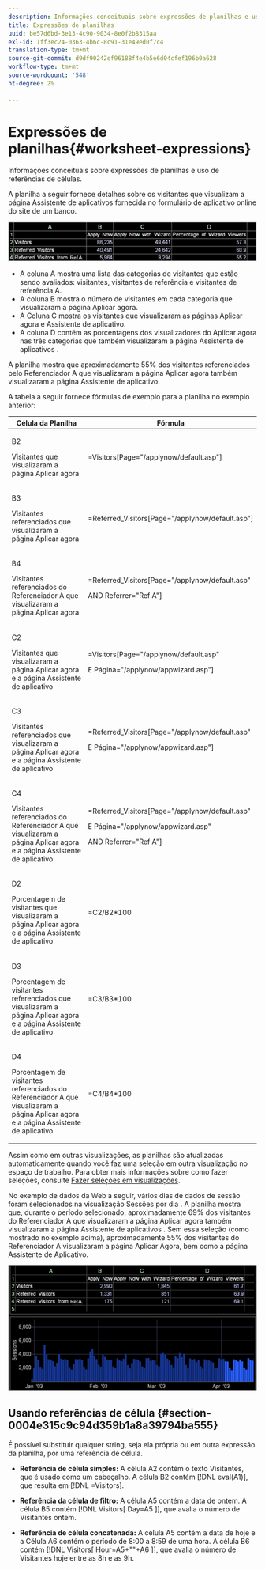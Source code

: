 ```yaml
---
description: Informações conceituais sobre expressões de planilhas e uso de referências de células.
title: Expressões de planilhas
uuid: be57d6bd-3e13-4c90-9034-8e0f2b8315aa
exl-id: 1ff3ec24-0363-4b6c-8c91-31e49ed0f7c4
translation-type: tm+mt
source-git-commit: d9df90242ef96188f4e4b5e6d04cfef196b0a628
workflow-type: tm+mt
source-wordcount: '548'
ht-degree: 2%

---
```


# Expressões de planilhas{#worksheet-expressions}

Informações conceituais sobre expressões de planilhas e uso de referências de células.

A planilha a seguir fornece detalhes sobre os visitantes que visualizam a página Assistente de aplicativos fornecida no formulário de aplicativo online do site de um banco.

![](assets/client-wkst.png)

* A coluna A mostra uma lista das categorias de visitantes que estão sendo avaliados: visitantes, visitantes de referência e visitantes de referência A.
* A coluna B mostra o número de visitantes em cada categoria que visualizaram a página Aplicar agora.
* A Coluna C mostra os visitantes que visualizaram as páginas Aplicar agora e Assistente de aplicativo.
* A coluna D contém as porcentagens dos visualizadores do Aplicar agora nas três categorias que também visualizaram a página Assistente de aplicativos .

A planilha mostra que aproximadamente 55% dos visitantes referenciados pelo Referenciador A que visualizaram a página Aplicar agora também visualizaram a página Assistente de aplicativo.

A tabela a seguir fornece fórmulas de exemplo para a planilha no exemplo anterior:

<table id="table_0F5EFDB58040465AB599E6BE93324822"> 
 <thead> 
  <tr> 
   <th colname="col1" class="entry"> Célula da Planilha </th> 
   <th colname="col2" class="entry"> Fórmula </th> 
  </tr> 
 </thead>
 <tbody> 
  <tr> 
   <td colname="col1"> <p>B2 </p> <p>Visitantes que visualizaram a página Aplicar agora </p> </td> 
   <td colname="col2"> <p><span class="filepath"> =Visitors[Page="/applynow/default.asp"]</span> </p> </td> 
  </tr> 
  <tr> 
   <td colname="col1"> <p>B3 </p> <p>Visitantes referenciados que visualizaram a página Aplicar agora </p> </td> 
   <td colname="col2"> <p><span class="filepath"> =Referred_Visitors[Page="/applynow/default.asp"]</span> </p> </td> 
  </tr> 
  <tr> 
   <td colname="col1"> <p>B4 </p> <p>Visitantes referenciados do Referenciador A que visualizaram a página Aplicar agora </p> </td> 
   <td colname="col2"> <p> <span class="filepath"> =Referred_Visitors[Page="/applynow/default.asp"  </span> </p> <p> AND <span class="filepath"> Referrer="Ref A"]</span> </p> </td> 
  </tr> 
  <tr> 
   <td colname="col1"> <p>C2 </p> <p>Visitantes que visualizaram a página Aplicar agora e a página Assistente de aplicativo </p> </td> 
   <td colname="col2"> <p> <span class="filepath"> =Visitors[Page="/applynow/default.asp"  </span> </p> <p> E <span class="filepath"> Página="/applynow/appwizard.asp"]</span> </p> </td> 
  </tr> 
  <tr> 
   <td colname="col1"> <p>C3 </p> <p>Visitantes referenciados que visualizaram a página Aplicar agora e a página Assistente de aplicativo </p> </td> 
   <td colname="col2"> <p> <span class="filepath"> =Referred_Visitors[Page="/applynow/default.asp"  </span> </p> <p> E <span class="filepath"> Página="/applynow/appwizard.asp"]</span> </p> </td> 
  </tr> 
  <tr> 
   <td colname="col1"> <p>C4 </p> <p>Visitantes referenciados do Referenciador A que visualizaram a página Aplicar agora e a página Assistente de aplicativo </p> </td> 
   <td colname="col2"> <p> <span class="filepath"> =Referred_Visitors[Page="/applynow/default.asp"</span> </p> <p> E <span class="filepath"> Página="/applynow/appwizard.asp"</span> </p> <p> AND <span class="filepath"> Referrer="Ref A"]</span> </p> </td> 
  </tr> 
  <tr> 
   <td colname="col1"> <p>D2 </p> <p>Porcentagem de visitantes que visualizaram a página Aplicar agora e a página Assistente de aplicativo </p> </td> 
   <td colname="col2"> <p><span class="filepath"> =C2/B2*100</span> </p> </td> 
  </tr> 
  <tr> 
   <td colname="col1"> <p>D3 </p> <p>Porcentagem de visitantes referenciados que visualizaram a página Aplicar agora e a página Assistente de aplicativo </p> </td> 
   <td colname="col2"> <p><span class="filepath"> =C3/B3*100</span> </p> </td> 
  </tr> 
  <tr> 
   <td colname="col1"> <p>D4 </p> <p>Porcentagem de visitantes referenciados do Referenciador A que visualizaram a página Aplicar agora e a página Assistente de aplicativo </p> </td> 
   <td colname="col2"> <p><span class="filepath"> =C4/B4*100</span> </p> </td> 
  </tr> 
 </tbody> 
</table>

Assim como em outras visualizações, as planilhas são atualizadas automaticamente quando você faz uma seleção em outra visualização no espaço de trabalho. Para obter mais informações sobre como fazer seleções, consulte [Fazer seleções em visualizações](../../../../home/c-get-started/c-vis/c-sel-vis/c-sel-vis.md#concept-012870ec22c7476e9afbf3b8b2515746).

No exemplo de dados da Web a seguir, vários dias de dados de sessão foram selecionados na visualização Sessões por dia . A planilha mostra que, durante o período selecionado, aproximadamente 69% dos visitantes do Referenciador A que visualizaram a página Aplicar agora também visualizaram a página Assistente de aplicativos . Sem essa seleção (como mostrado no exemplo acima), aproximadamente 55% dos visitantes do Referenciador A visualizaram a página Aplicar Agora, bem como a página Assistente de Aplicativo.

![](assets/client-exp.png)

## Usando referências de célula {#section-0004e315c9c94d359b1a8a39794ba555}

É possível substituir qualquer string, seja ela própria ou em outra expressão da planilha, por uma referência de célula.

* **Referência de célula simples:** A célula A2 contém o texto Visitantes, que é usado como um cabeçalho. A célula B2 contém [!DNL eval(A1)], que resulta em [!DNL =Visitors].

* **Referência da célula de filtro:** A célula A5 contém a data de ontem. A célula B5 contém [!DNL Visitors[ Day=A5 ]], que avalia o número de Visitantes ontem.

* **Referência de célula concatenada:** A célula A5 contém a data de hoje e a Célula A6 contém o período de 8:00 a 8:59 de uma hora. A célula B6 contém [!DNL Visitors[ Hour=A5+&quot;&quot;+A6 ]], que avalia o número de Visitantes hoje entre as 8h e as 9h.
